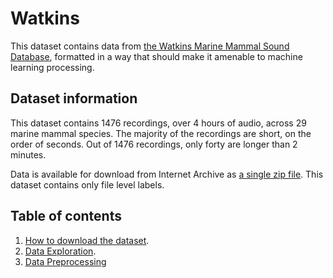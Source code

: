# Watkins

This dataset contains data from [the Watkins Marine Mammal Sound Database](https://cis.whoi.edu/science/B/whalesounds/index.cfm), formatted in a way that should make it amenable to machine learning processing. 

## Dataset information

This dataset contains 1476 recordings, over 4 hours of audio, across 29 marine mammal species. The majority of the recordings are short, on the order of seconds. Out of 1476 recordings, only forty are longer than 2 minutes.

Data is available for download from Internet Archive as [a single zip file](https://archive.org/download/watkins_202104/watkins.zip). This dataset contains only file level labels.

## Table of contents

1. [How to download the dataset](https://github.com/earthspecies/library/blob/main/watkins/01_Download_Dataset.ipynb).
2. [Data Exploration](https://github.com/earthspecies/library/blob/main/watkins/02_Data_Exploration.ipynb).
3. [Data Preprocessing](https://github.com/earthspecies/library/blob/main/watkins/99_Data_Preprocessing.ipynb)
